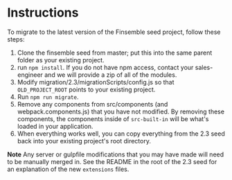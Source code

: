 # Instructions
To migrate to the latest version of the Finsemble seed project, follow these steps:
1. Clone the finsemble seed from master; put this into the same parent folder as your existing project.
2. run `npm install`. If you do not have npm access, contact your sales-engineer and we will provide a zip of all of the modules.
3. Modify migration/2.3/migrationScripts/config.js so that `OLD_PROJECT_ROOT` points to your existing project.
4. Run `npm run migrate`.
5. Remove any components from src/components (and webpack.components.js) that you have not modified. By removing these components, the components inside of `src-built-in` will be what's loaded in your application.
6. When everything works well, you can copy everything from the 2.3 seed back into your existing project's root directory.

**Note** Any server or gulpfile modifications that you may have made will need to be manually merged in. See the README in the root of the 2.3 seed for an explanation of the new `extensions` files.